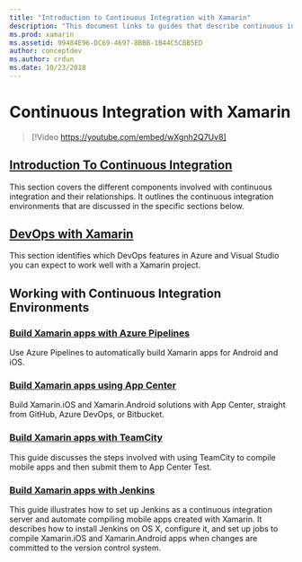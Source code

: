 ```yaml
---
title: "Introduction to Continuous Integration with Xamarin"
description: "This document links to guides that describe continuous integration with Xamarin. Linked content provides an overview of continuous integration and discusses App Center Build, TeamCity, and Jenkins."
ms.prod: xamarin
ms.assetid: 99484E96-DC69-4697-8BBB-1B44C5CBB5ED
author: conceptdev
ms.author: crdun
ms.date: 10/23/2018
---
```


# Continuous Integration with Xamarin

> [!Video https://youtube.com/embed/wXgnh2Q7Uv8]

## [Introduction To Continuous Integration](~/tools/ci/intro-to-ci.md)

This section covers the different components involved with continuous integration and their relationships. It outlines the continuous integration environments that are discussed in the specific sections below.

## [DevOps with Xamarin](~/tools/ci/devops.md)

This section identifies which DevOps features in Azure and Visual Studio you can expect to work well with a Xamarin project.

## Working with Continuous Integration Environments

### [Build Xamarin apps with Azure Pipelines](https://docs.microsoft.com/azure/devops/pipelines/languages/xamarin/)

Use Azure Pipelines to automatically build Xamarin apps for Android and iOS.

### [Build Xamarin apps using App Center](https://docs.microsoft.com/appcenter/build/xamarin/)

Build Xamarin.iOS and Xamarin.Android solutions with App Center, straight from GitHub, Azure DevOps, or Bitbucket.

### [Build Xamarin apps with TeamCity](~/tools/ci/teamcity.md)

This guide discusses the steps involved with using TeamCity to compile mobile apps and then submit them to App Center Test.

### [Build Xamarin apps with Jenkins](~/tools/ci/jenkins-walkthrough.md)

This guide illustrates how to set up Jenkins as a continuous integration server and automate compiling mobile apps created with Xamarin. It describes how to install Jenkins on OS X, configure it, and set up jobs to compile Xamarin.iOS and Xamarin.Android apps when changes are committed to the version control system.

